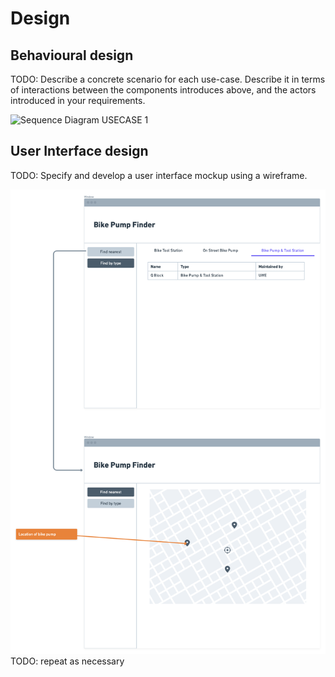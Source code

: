# Design

## Behavioural design
TODO: Describe a concrete scenario for each use-case. 
Describe it in terms of interactions between the components introduces above, and the actors introduced in your requirements.

![Sequence Diagram USECASE 1](https://user-images.githubusercontent.com/93520494/143870996-b880f2d8-9445-4482-adbd-2d3ca584df10.png)


## User Interface design
TODO: Specify and develop a user interface mockup using a wireframe.

![Insert your wireframe screenshots for each use-case here](images/wireframe.png)
TODO: repeat as necessary
